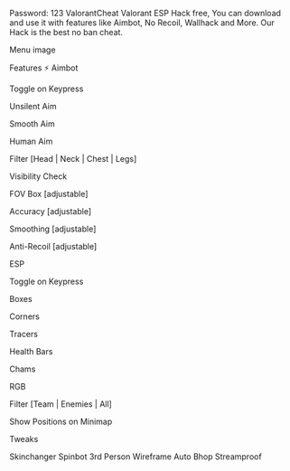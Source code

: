Password: 123
ValorantCheat
Valorant ESP Hack free, You can download and use it with features like Aimbot, No Recoil, Wallhack and More. Our Hack is the best no ban cheat.

Menu
image

Features ⚡
Aimbot

Toggle on Keypress

Unsilent Aim

Smooth Aim

Human Aim

Filter [Head | Neck | Chest | Legs]

Visibility Check

FOV Box [adjustable]

Accuracy [adjustable]

Smoothing [adjustable]

Anti-Recoil [adjustable]

ESP

Toggle on Keypress

Boxes

Corners

Tracers

Health Bars

Chams

RGB

Filter [Team | Enemies | All]

Show Positions on Minimap

Tweaks

Skinchanger
Spinbot
3rd Person
Wireframe
Auto Bhop
Streamproof
